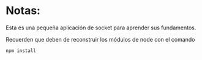 # Notas:

Esta es una pequeña aplicación de socket para aprender sus fundamentos.

Recuerden que deben de reconstruir los módulos de node con el comando

```
npm install
```